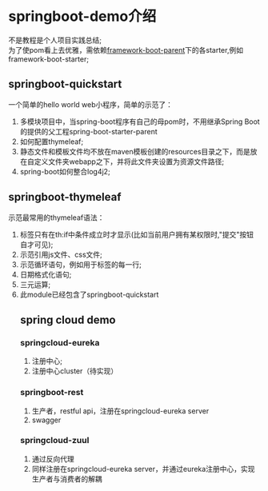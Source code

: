 # springboot-demo介绍
不是教程是个人项目实践总结;  
为了使pom看上去优雅，需依赖[framework-boot-parent](https://github.com/agncao/framework-boot-parent.git)下的各starter,例如framework-boot-starter;

## springboot-quickstart
一个简单的hello world web小程序，简单的示范了：  
1. 多模块项目中，当spring-boot程序有自己的母pom时，不用继承Spring Boot的提供的父工程spring-boot-starter-parent
2. 如何配置thymeleaf;
3. 静态文件和模板文件均不放在maven模板创建的resources目录之下，而是放在自定义文件夹webapp之下，并将此文件夹设置为资源文件路径;
4. spring-boot如何整合log4j2;
## springboot-thymeleaf
示范最常用的thymeleaf语法：
1. 标签只有在th:if中条件成立时才显示(比如当前用户拥有某权限时,"提交"按钮自才可见); 
2. 示范引用js文件、css文件;
3. 示范循环语句，例如用于<table>标签的每一行;
4. 日期格式化语句;
5. 三元运算;
6. 此module已经包含了springboot-quickstart
## spring cloud demo
### springcloud-eureka
1. 注册中心;
2. 注册中心cluster（待实现）
### springboot-rest
1. 生产者，restful api，注册在springcloud-eureka server
2. swagger
### springcloud-zuul
1. 通过反向代理
2. 同样注册在springcloud-eureka server，并通过eureka注册中心，实现生产者与消费者的解耦